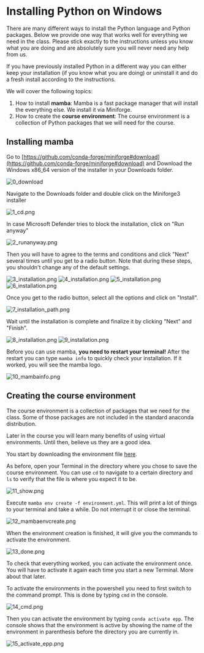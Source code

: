 # Installing Python on Windows

There are many different ways to install the Python language and Python packages. Below
we provide one way that works well for everything we need in the class. Please stick
exactly to the instructions unless you know what you are doing and are absolutely sure
you will never need any help from us.

If you have previously installed Python in a different way you can either keep your
installation (if you know what you are doing) or uninstall it and do a fresh install
according to the instructions.

We will cover the following topics:

1. How to install **mamba**: Mamba is a fast package manager that will install the
   everything else. We install it via Miniforge.
1. How to create the **course environment**: The course environment is a collection of
   Python packages that we will need for the course.

## Installing mamba

Go to
[https://github.com/conda-forge/miniforge#download](https://github.com/conda-forge/miniforge#download)
and Download the Windows x86_64 version of the installer in your Downloads folder.

![0_download](0_download.png)

Navigate to the Downloads folder and double click on the Miniforge3 installer

![1_cd.png](1_cd.png)

In case Microsoft Defender tries to block the installation, click on "Run anyway"

![2_runanyway.png](2_runanyway.png)

Then you will have to agree to the terms and conditions and click "Next" several times
until you get to a radio button. Note that during these steps, you shouldn't change any
of the default settings.

![3_installation.png](3_installation.png) ![4_installation.png](4_installation.png)
![5_installation.png](5_installation.png) ![6_installation.png](6_installation.png)

Once you get to the radio button, select all the options and click on "Install".

![7_installation_path.png](7_installation_path.png)

Wait until the installation is complete and finalize it by clicking "Next" and "Finish".

![8_installation.png](8_installation.png) ![9_installation.png](9_installation.png)

Before you can use mamba, **you need to restart your terminal!** After the restart you
can type `mamba info` to quickly check your installation. If it worked, you will see the
mamba logo.

![10_mambainfo.png](10_mambainfo.png)

## Creating the course environment

The course environment is a collection of packages that we need for the class. Some of
those packages are not included in the standard anaconda distribution.

Later in the course you will learn many benefits of using virtual environments. Until
then, believe us they are a good idea.

You start by downloading the environment file [here](../environment.yml).

As before, open your Terminal in the directory where you chose to save the course
environment. You can use `cd` to navigate to a certain directory and `ls` to verify that
the file is where you expect it to be.

![11_show.png](11_show.png)

Execute `mamba env create -f environment.yml`. This will print a lot of things to your
terminal and take a while. Do not interrupt it or close the terminal.

![12_mambaenvcreate.png](12_mambaenvcreate.png)

When the environment creation is finished, it will give you the commands to activate the
environment.

![13_done.png](13_done.png)

To check that everything worked, you can activate the environment once. You will have to
activate it again each time you start a new Terminal. More about that later.

To activate the environments in the powershell you need to first switch to the command
prompt. This is done by typing `cmd` in the console.

![14_cmd.png](14_cmd.png)

Then you can activate the environment by typing `conda activate epp`. The console shows
that the environment is active by showing the name of the environment in parenthesis
before the directory you are currently in.

![15_activate_epp.png](15_activate_epp.png)
